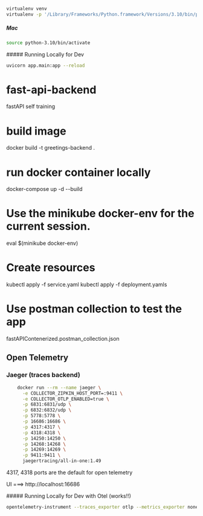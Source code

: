 ```sh
virtualenv venv
virtualenv -p '/Library/Frameworks/Python.framework/Versions/3.10/bin/python3.10' python-3.10
```

##### Mac
```sh
source python-3.10/bin/activate
```

##### Running Locally for Dev

```sh
uvicorn app.main:app --reload
```

# fast-api-backend
fastAPI self training

# build image
docker build -t greetings-backend .

# run docker container locally
docker-compose up -d --build

# Use the minikube docker-env for the current session.
eval $(minikube docker-env)

# Create resources
kubectl apply -f service.yaml
kubectl apply -f deployment.yamls

# Use postman collection to test the app
fastAPIContenerized.postman_collection.json

## Open Telemetry

### Jaeger (traces backend)

```sh
    docker run --rm --name jaeger \
      -e COLLECTOR_ZIPKIN_HOST_PORT=:9411 \
      -e COLLECTOR_OTLP_ENABLED=true \
      -p 6831:6831/udp \
      -p 6832:6832/udp \
      -p 5778:5778 \
      -p 16686:16686 \
      -p 4317:4317 \
      -p 4318:4318 \
      -p 14250:14250 \
      -p 14268:14268 \
      -p 14269:14269 \
      -p 9411:9411 \
      jaegertracing/all-in-one:1.49
```

4317, 4318 ports are the default for open telemetry


UI ===> http://localhost:16686


  ##### Running Locally for Dev with Otel (works!!)

```sh 
opentelemetry-instrument --traces_exporter otlp --metrics_exporter none --exporter_otlp_endpoint http://localhost:4317 --service_name greeting-service uvicorn app.main:app
```
